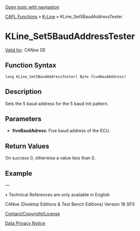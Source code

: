 [Open topic with navigation](../../../../../CANoeDEFamily.htm#Topics/CAPLFunctions/KLine/Functions/CAPLfunctionKLineSet5BaudAddressTester.md)

[CAPL Functions](../../CAPLfunctions.md) » [K-Line](../CAPLfunctionsKLineOverview.md) » KLine_Set5BaudAddressTester

# KLine_Set5BaudAddressTester

[Valid for](../../../Shared/FeatureAvailability.md):  CANoe DE

## Function Syntax

```
long KLine_Set5BaudAddressTester( Byte fiveBaudAddress)
```

## Description

Sets the 5 baud address for the 5 baud init pattern.

## Parameters

- **fiveBaudAdress**: Five baud address of the ECU.

## Return Values

On success 0, otherwise a value less than 0.

## Example

—

•  Technical References are only available in English

CANoe (Desktop Editions & Test Bench Editions) Version 18 SP3

[Contact/Copyright/License](../../../Shared/ContactCopyrightLicense.md)

[Data Privacy Notice](https://www.vector.com/int/en/company/get-info/privacy-policy/)

